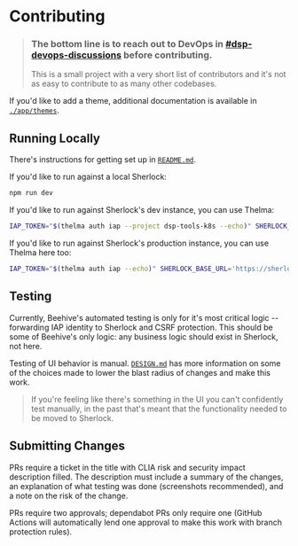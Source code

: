 # Contributing

> ### The bottom line is to reach out to DevOps in [#dsp-devops-discussions](https://broadinstitute.enterprise.slack.com/archives/C029LTN5L80) before contributing.
>
> This is a small project with a very short list of contributors and it's not as easy to contribute to as many other codebases.

If you'd like to add a theme, additional documentation is available in [`./app/themes`](./app/themes/README.md).

## Running Locally

There's instructions for getting set up in [`README.md`](./README.md).

If you'd like to run against a local Sherlock:

```bash
npm run dev
```

If you'd like to run against Sherlock's dev instance, you can use Thelma:

```bash
IAP_TOKEN="$(thelma auth iap --project dsp-tools-k8s --echo)" SHERLOCK_BASE_URL='https://sherlock-dev.dsp-devops.broadinstitute.org' npm run dev
```

If you'd like to run against Sherlock's production instance, you can use Thelma here too:

```bash
IAP_TOKEN="$(thelma auth iap --echo)" SHERLOCK_BASE_URL='https://sherlock.dsp-devops-prod.broadinstitute.org' npm run dev
```

## Testing

Currently, Beehive's automated testing is only for it's most critical logic -- forwarding IAP identity to Sherlock and CSRF protection. This should be some of Beehive's only logic: any business logic should exist in Sherlock, not here.

Testing of UI behavior is manual. [`DESIGN.md`](./DESIGN.md) has more information on some of the choices made to lower the blast radius of changes and make this work.

> If you're feeling like there's something in the UI you can't confidently test manually, in the past that's meant that the functionality needed to be moved to Sherlock.

## Submitting Changes

PRs require a ticket in the title with CLIA risk and security impact description filled. The description must include a summary of the changes, an explanation of what testing was done (screenshots recommended), and a note on the risk of the change.

PRs require two approvals; dependabot PRs only require one (GitHub Actions will automatically lend one approval to make this work with branch protection rules).
